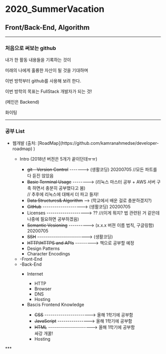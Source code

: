 # 2020_SummerVacation

## Front/Back-End, Algorithm
***
### 처음으로 써보는 github 

내가 한 활동 내용들을 기록하는 것이 

미래의 나에게 훌륭한 자산이 될 것을 기대하며

이번 방학부터 github를 사용해 보려 한다.

이번 방학의 목표는 FullStack 개발자가 되는 것!

(메인은 Backend)

화이팅

***
### 공부 List

<ul>
    <li>웹개발 (출처: [RoadMap](https://github.com/kamranahmedse/developer-roadmap) )<br></li>
    <ul>
        <li>Intro (2018년 버젼은 5개가 끝이던데ㅠㅠ)<br></li>
        <ul>
            <li><del>git - Version Control</del> -------> (생활코딩) 20200705 //모든 파트를 다 듣진 않았음 <br></li>
            <li><del>Basic Terminal Usage</del> --------> (리눅스 마스터 공부 + AWS 서버 구축 하면서 충분히 공부했다고 봄)<br>// 추후에 리눅스에 대해서 더 파고 들자!<br> </li>
            <li><del>Data Structures& Algorithm</del> --> (학교에서 배운 걸로 충분하겠지?)<br></li>
            <li><del>GitHub</del>   --------------------> (생활코딩) 20200705<br></li>
            <li>Licenses --------------------> ?? //(이게 뭐지? 법 관련된 거 같은데 나중에 필요하면 공부하겠음)<br> </li>
            <li><del>Semantic Vesioning</del> ----------> (x.x.x 버젼 이름 법칙, 구글링함) 20200705<br></li>
            <li><del>SSH</del> -------------------------> (생활코딩)<br></li>
            <li><del>HTTP/HTTPS and APIs</del> ---------> 책으로 공부할 예정<br></li>
            <li>Design Patterns<br></li>
            <li>Character Encodings <br></li>
        </ul>
        <li>-Front-End<br></li>
        <li>-Back-End<br></li>
        <ul>
            <li>Internet</li>
            <ul>
                <li>HTTP</li>
                <li>Browser</li>
                <li>DNS</li>
                <li>Hosting</li>
            </ul>
            <li>Bascis Frontend Knowledge</li>
            <ul>
                <li><del>CSS</del> -----------------------> 올해 1학기에 공부함</li>
                <li><del>JavaScript</del> ----------------> 올해 1학기에 공부함</li>
                <li><del>HTML</del> ----------------------> 올해 1학기에 공부함<br>싸강 개꿀! </li>
                <li>Hosting</li>
            </ul>
        </ul>
    </ul>
</ul>
***
